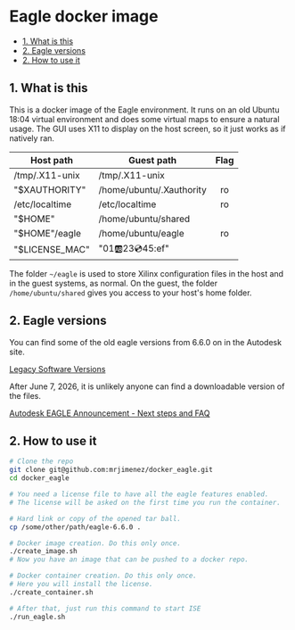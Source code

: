 # Eagle docker image <!-- omit in toc -->

- [1. What is this](#1-what-is-this)
- [2. Eagle versions](#2-eagle-versions)
- [2. How to use it](#2-how-to-use-it)

## 1. What is this

This is a docker image of the Eagle environment. It runs on an old Ubuntu 18:04 virtual environment and does some virtual maps to ensure a natural usage. The GUI uses X11 to display on the host screen, so it just works as if natively ran.

| Host path      | Guest path                     | Flag |
|----------------|--------------------------------|:----:|
| /tmp/.X11-unix | /tmp/.X11-unix                 |      |
| "$XAUTHORITY"  | /home/ubuntu/.Xauthority       | ro   |
| /etc/localtime | /etc/localtime                 | ro   |
| "$HOME"        | /home/ubuntu/shared            |      |
| "$HOME"/eagle  | /home/ubuntu/eagle             | ro   |
| "$LICENSE_MAC" | "01:ab:23:cd:45:ef"            |      |

The folder `~/eagle` is used to store Xilinx configuration files in the host and in the guest systems, as normal. On the guest, the folder `/home/ubuntu/shared` gives you access to your host's home folder.

## 2. Eagle versions

You can find some of the old eagle versions from 6.6.0 on in the Autodesk site.

[Legacy Software Versions](http://eagle.autodesk.com/eagle/software-versions)

After June 7, 2026, it is unlikely anyone can find a downloadable version of the files.

[Autodesk EAGLE Announcement - Next steps and FAQ](https://www.autodesk.com/support/technical/article/caas/sfdcarticles/sfdcarticles/Autodesk-EAGLE-Announcement-Next-steps-and-FAQ.html)

## 2. How to use it

```bash
# Clone the repo
git clone git@github.com:mrjimenez/docker_eagle.git
cd docker_eagle

# You need a license file to have all the eagle features enabled.
# The license will be asked on the first time you run the container.

# Hard link or copy of the opened tar ball.
cp /some/other/path/eagle-6.6.0 .

# Docker image creation. Do this only once.
./create_image.sh
# Now you have an image that can be pushed to a docker repo.

# Docker container creation. Do this only once.
# Here you will install the license.
./create_container.sh

# After that, just run this command to start ISE
./run_eagle.sh
```
